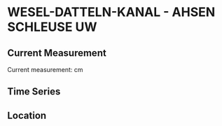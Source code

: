 # WESEL-DATTELN-KANAL - AHSEN SCHLEUSE UW

## Current Measurement

Current measurement: <Value topic="rivers/pegel-online/WDK/AHSEN_SCHLEUSE_UW/measurementValue"/> cm

## Time Series

<TimeSeries topic="rivers/pegel-online/WDK/AHSEN_SCHLEUSE_UW/measurementValue" period="week" />

## Location

<WorldMap>
  <Marker lat="51.68901486941863" lon="7.321516930092937" labelTopic="rivers/pegel-online/WDK/AHSEN_SCHLEUSE_UW" />
</WorldMap>

